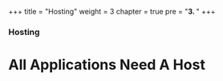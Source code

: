 +++
title = "Hosting"
weight = 3
chapter = true
pre = "<b>3. </b>"
+++

### Hosting

# All Applications Need A Host